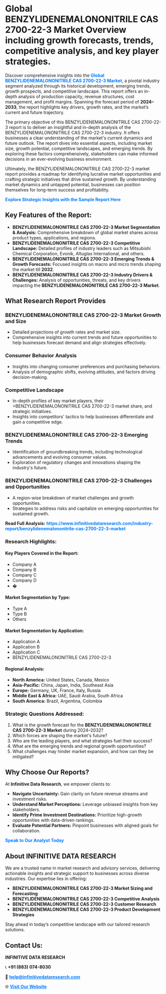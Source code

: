 <h1>Global BENZYLIDENEMALONONITRILE CAS 2700-22-3 Market Overview including growth forecasts, trends, competitive analysis, and key player strategies.</h1>
<p>
Discover comprehensive insights into the 
<a href="https://www.infinitivedataresearch.com/industry-report/benzylidenemalononitrile-cas-2700-22-3-market" rel="dofollow" style="color: #007BFF; text-decoration: none;"><strong>Global BENZYLIDENEMALONONITRILE CAS 2700-22-3 Market</strong></a>, a pivotal industry segment analyzed through its historical development, emerging trends, growth prospects, and competitive landscape. This report offers an in-depth analysis of production capacity, revenue structures, cost management, and profit margins. Spanning the forecast period of <strong>2024–2033</strong>, the report highlights key drivers, growth rates, and the market’s current and future trajectory.
</p>
<p>
The primary objective of this BENZYLIDENEMALONONITRILE CAS 2700-22-3 report is to deliver an insightful and in-depth analysis of the BENZYLIDENEMALONONITRILE CAS 2700-22-3 industry. It offers businesses a clear understanding of the market's current dynamics and future outlook. The report dives into essential aspects, including market size, growth potential, competitive landscapes, and emerging trends. By exploring these factors comprehensively, stakeholders can make informed decisions in an ever-evolving business environment.
</p>
<p>
Ultimately, the BENZYLIDENEMALONONITRILE CAS 2700-22-3 market report provides a roadmap for identifying lucrative market opportunities and crafting strategic initiatives that drive sustained growth. By understanding market dynamics and untapped potential, businesses can position themselves for long-term success and profitability.
</p>
<p>
<a href="https://www.infinitivedataresearch.com/request-sample/reportId=110919" style="color: #007BFF; text-decoration: none;"><strong>Explore Strategic Insights with the Sample Report Here</strong></a>
</p>

<h2>Key Features of the Report:</h2>
<ul>
<li><strong>BENZYLIDENEMALONONITRILE CAS 2700-22-3 Market Segmentation & Analysis:</strong> Comprehensive breakdown of global market shares across product types, applications, and regions.</li>
<li><strong>BENZYLIDENEMALONONITRILE CAS 2700-22-3 Competitive Landscape:</strong> Detailed profiles of industry leaders such as Mitsubishi Chemical Corporation, Evonik, Altuglas International, and others.</li>
<li><strong>BENZYLIDENEMALONONITRILE CAS 2700-22-3 Emerging Trends & Growth Forecasts:</strong> Focused insights on macro and micro trends shaping the market till <strong>2032</strong>.</li>
<li><strong>BENZYLIDENEMALONONITRILE CAS 2700-22-3 Industry Drivers & Challenges:</strong> Analysis of opportunities, threats, and key drivers impacting the <strong>BENZYLIDENEMALONONITRILE CAS 2700-22-3 Market</strong>.</li>
</ul>

<h2>What Research Report Provides</h2>
<h3>BENZYLIDENEMALONONITRILE CAS 2700-22-3 Market Growth and Size</h3>
<ul>
<li>Detailed projections of growth rates and market size.</li>
<li>Comprehensive insights into current trends and future opportunities to help businesses forecast demand and align strategies effectively.</li>
</ul>

<h3>Consumer Behavior Analysis</h3>
<ul>
<li>Insights into changing consumer preferences and purchasing behaviors.</li>
<li>Analysis of demographic shifts, evolving attitudes, and factors driving decision-making.</li>
</ul>

<h3>Competitive Landscape</h3>
<ul>
<li>In-depth profiles of key market players, their >BENZYLIDENEMALONONITRILE CAS 2700-22-3 market share, and strategic initiatives.</li>
<li>Insights into competitors' tactics to help businesses differentiate and gain a competitive edge.</li>
</ul>

<h3>BENZYLIDENEMALONONITRILE CAS 2700-22-3 Emerging Trends</h3>
<ul>
<li>Identification of groundbreaking trends, including technological advancements and evolving consumer values.</li>
<li>Exploration of regulatory changes and innovations shaping the industry's future.</li>
</ul>

<h3>BENZYLIDENEMALONONITRILE CAS 2700-22-3 Challenges and Opportunities</h3>
<ul>
<li>A region-wise breakdown of market challenges and growth opportunities.</li>
<li>Strategies to address risks and capitalize on emerging opportunities for sustained growth.</li>
</ul>
<p><strong>Read Full Analysis:</strong> <a href="https://www.infinitivedataresearch.com/industry-report/benzylidenemalononitrile-cas-2700-22-3-market" rel="dofollow" style="color: #007BFF; text-decoration: none;"><strong>https://www.infinitivedataresearch.com/industry-report/benzylidenemalononitrile-cas-2700-22-3-market</strong></a></p>
<h3>Research Highlights:</h3>
<h4>Key Players Covered in the Report:</h4>
<ul><li>Company A</li><li>Company B</li><li>Company C</li><li>Company D</li><li>�</li></ul>
<h4>Market Segmentation by Type:</h4>
<ul><li>Type A</li><li>Type B</li><li>Others</li></ul>
<h4>Market Segmentation by Application:</h4>
<ul><li>Application A</li><li>Application B</li><li>Application C</li><li>BENZYLIDENEMALONONITRILE CAS 2700-22-3</li></ul>

<h4>Regional Analysis:</h4>
<ul>
<li><strong>North America:</strong> United States, Canada, Mexico</li>
<li><strong>Asia-Pacific:</strong> China, Japan, India, Southeast Asia</li>
<li><strong>Europe:</strong> Germany, UK, France, Italy, Russia</li>
<li><strong>Middle East & Africa:</strong> UAE, Saudi Arabia, South Africa</li>
<li><strong>South America:</strong> Brazil, Argentina, Colombia</li>
</ul>

<h3>Strategic Questions Addressed:</h3>
<ol>
<li>What is the growth forecast for the <strong>BENZYLIDENEMALONONITRILE CAS 2700-22-3 Market</strong> during 2024–2032?</li>
<li>Which forces are shaping the market's future?</li>
<li>Who are the leading players, and what strategies fuel their success?</li>
<li>What are the emerging trends and regional growth opportunities?</li>
<li>What challenges may hinder market expansion, and how can they be mitigated?</li>
</ol>

<h2>Why Choose Our Reports?</h2>
<p>At <strong>Infinitive Data Research</strong>, we empower clients to:</p>
<ul>
<li><strong>Navigate Uncertainty:</strong> Gain clarity on future revenue streams and investment risks.</li>
<li><strong>Understand Market Perceptions:</strong> Leverage unbiased insights from key stakeholders.</li>
<li><strong>Identify Prime Investment Destinations:</strong> Prioritize high-growth opportunities with data-driven rankings.</li>
<li><strong>Evaluate Potential Partners:</strong> Pinpoint businesses with aligned goals for collaboration.</li>
</ul>
<p><a href="https://www.infinitivedataresearch.com/industry-report/benzylidenemalononitrile-cas-2700-22-3-market" rel="dofollow" style="color: #007BFF; text-decoration: none;"><strong>Speak to Our Analyst Today</strong></a></p>

<h2>About INFINITIVE DATA RESEARCH</h2>
<p>We are a trusted name in market research and advisory services, delivering actionable insights and strategic support to businesses across diverse industries. Our expertise lies in offering:</p>
<ul>
<li><strong>BENZYLIDENEMALONONITRILE CAS 2700-22-3 Market Sizing and Forecasting</strong></li>
<li><strong>BENZYLIDENEMALONONITRILE CAS 2700-22-3 Competitive Analysis</strong></li>
<li><strong>BENZYLIDENEMALONONITRILE CAS 2700-22-3 Customer Research</strong></li>
<li><strong>BENZYLIDENEMALONONITRILE CAS 2700-22-3 Product Development Strategies</strong></li>
</ul>
<p>Stay ahead in today’s competitive landscape with our tailored research solutions.</p>

<h2>Contact Us:</h2>
<p><strong>INFINITIVE DATA RESEARCH</strong></p>
<p>📞 <strong>+91 (883) 074-8030</strong></p>
<p>📧 <strong><a href="mailto:help@infinitivedataresearch.com" style="color: #007BFF;">help@infinitivedataresearch.com</a></strong></p>
<p>🌐 <strong><a href="https://www.infinitivedataresearch.com" rel="dofollow" style="color: #007BFF;">Visit Our Website</a></strong></p>